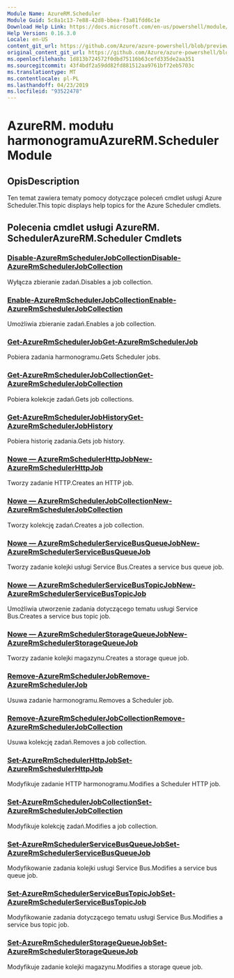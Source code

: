 ```yaml
---
Module Name: AzureRM.Scheduler
Module Guid: 5c8a1c13-7e88-42d8-bbea-f3a81fdd6c1e
Download Help Link: https://docs.microsoft.com/en-us/powershell/module/azurerm.scheduler
Help Version: 0.16.3.0
Locale: en-US
content_git_url: https://github.com/Azure/azure-powershell/blob/preview/src/ResourceManager/Scheduler/Commands.Scheduler/help/AzureRM.Scheduler.md
original_content_git_url: https://github.com/Azure/azure-powershell/blob/preview/src/ResourceManager/Scheduler/Commands.Scheduler/help/AzureRM.Scheduler.md
ms.openlocfilehash: 1d813b724572f0dbd75116b63cefd335de2aa351
ms.sourcegitcommit: 43f4bdf2a59dd82fd881512aa9761bf72eb5703c
ms.translationtype: MT
ms.contentlocale: pl-PL
ms.lasthandoff: 04/23/2019
ms.locfileid: "93522478"
---
```

# <span data-ttu-id="6de5b-101">AzureRM. modułu harmonogramu</span><span class="sxs-lookup"><span data-stu-id="6de5b-101">AzureRM.Scheduler Module</span></span>
## <span data-ttu-id="6de5b-102">Opis</span><span class="sxs-lookup"><span data-stu-id="6de5b-102">Description</span></span>
<span data-ttu-id="6de5b-103">Ten temat zawiera tematy pomocy dotyczące poleceń cmdlet usługi Azure Scheduler.</span><span class="sxs-lookup"><span data-stu-id="6de5b-103">This topic displays help topics for the Azure Scheduler cmdlets.</span></span>

## <span data-ttu-id="6de5b-104">Polecenia cmdlet usługi AzureRM. Scheduler</span><span class="sxs-lookup"><span data-stu-id="6de5b-104">AzureRM.Scheduler Cmdlets</span></span>
### [<span data-ttu-id="6de5b-105">Disable-AzureRmSchedulerJobCollection</span><span class="sxs-lookup"><span data-stu-id="6de5b-105">Disable-AzureRmSchedulerJobCollection</span></span>](Disable-AzureRmSchedulerJobCollection.md)
<span data-ttu-id="6de5b-106">Wyłącza zbieranie zadań.</span><span class="sxs-lookup"><span data-stu-id="6de5b-106">Disables a job collection.</span></span>

### [<span data-ttu-id="6de5b-107">Enable-AzureRmSchedulerJobCollection</span><span class="sxs-lookup"><span data-stu-id="6de5b-107">Enable-AzureRmSchedulerJobCollection</span></span>](Enable-AzureRmSchedulerJobCollection.md)
<span data-ttu-id="6de5b-108">Umożliwia zbieranie zadań.</span><span class="sxs-lookup"><span data-stu-id="6de5b-108">Enables a job collection.</span></span>

### [<span data-ttu-id="6de5b-109">Get-AzureRmSchedulerJob</span><span class="sxs-lookup"><span data-stu-id="6de5b-109">Get-AzureRmSchedulerJob</span></span>](Get-AzureRmSchedulerJob.md)
<span data-ttu-id="6de5b-110">Pobiera zadania harmonogramu.</span><span class="sxs-lookup"><span data-stu-id="6de5b-110">Gets Scheduler jobs.</span></span>

### [<span data-ttu-id="6de5b-111">Get-AzureRmSchedulerJobCollection</span><span class="sxs-lookup"><span data-stu-id="6de5b-111">Get-AzureRmSchedulerJobCollection</span></span>](Get-AzureRmSchedulerJobCollection.md)
<span data-ttu-id="6de5b-112">Pobiera kolekcje zadań.</span><span class="sxs-lookup"><span data-stu-id="6de5b-112">Gets job collections.</span></span>

### [<span data-ttu-id="6de5b-113">Get-AzureRmSchedulerJobHistory</span><span class="sxs-lookup"><span data-stu-id="6de5b-113">Get-AzureRmSchedulerJobHistory</span></span>](Get-AzureRmSchedulerJobHistory.md)
<span data-ttu-id="6de5b-114">Pobiera historię zadania.</span><span class="sxs-lookup"><span data-stu-id="6de5b-114">Gets job history.</span></span>

### [<span data-ttu-id="6de5b-115">Nowe — AzureRmSchedulerHttpJob</span><span class="sxs-lookup"><span data-stu-id="6de5b-115">New-AzureRmSchedulerHttpJob</span></span>](New-AzureRmSchedulerHttpJob.md)
<span data-ttu-id="6de5b-116">Tworzy zadanie HTTP.</span><span class="sxs-lookup"><span data-stu-id="6de5b-116">Creates an HTTP job.</span></span>

### [<span data-ttu-id="6de5b-117">Nowe — AzureRmSchedulerJobCollection</span><span class="sxs-lookup"><span data-stu-id="6de5b-117">New-AzureRmSchedulerJobCollection</span></span>](New-AzureRmSchedulerJobCollection.md)
<span data-ttu-id="6de5b-118">Tworzy kolekcję zadań.</span><span class="sxs-lookup"><span data-stu-id="6de5b-118">Creates a job collection.</span></span>

### [<span data-ttu-id="6de5b-119">Nowe — AzureRmSchedulerServiceBusQueueJob</span><span class="sxs-lookup"><span data-stu-id="6de5b-119">New-AzureRmSchedulerServiceBusQueueJob</span></span>](New-AzureRmSchedulerServiceBusQueueJob.md)
<span data-ttu-id="6de5b-120">Tworzy zadanie kolejki usługi Service Bus.</span><span class="sxs-lookup"><span data-stu-id="6de5b-120">Creates a service bus queue job.</span></span>

### [<span data-ttu-id="6de5b-121">Nowe — AzureRmSchedulerServiceBusTopicJob</span><span class="sxs-lookup"><span data-stu-id="6de5b-121">New-AzureRmSchedulerServiceBusTopicJob</span></span>](New-AzureRmSchedulerServiceBusTopicJob.md)
<span data-ttu-id="6de5b-122">Umożliwia utworzenie zadania dotyczącego tematu usługi Service Bus.</span><span class="sxs-lookup"><span data-stu-id="6de5b-122">Creates a service bus topic job.</span></span>

### [<span data-ttu-id="6de5b-123">Nowe — AzureRmSchedulerStorageQueueJob</span><span class="sxs-lookup"><span data-stu-id="6de5b-123">New-AzureRmSchedulerStorageQueueJob</span></span>](New-AzureRmSchedulerStorageQueueJob.md)
<span data-ttu-id="6de5b-124">Tworzy zadanie kolejki magazynu.</span><span class="sxs-lookup"><span data-stu-id="6de5b-124">Creates a storage queue job.</span></span>

### [<span data-ttu-id="6de5b-125">Remove-AzureRmSchedulerJob</span><span class="sxs-lookup"><span data-stu-id="6de5b-125">Remove-AzureRmSchedulerJob</span></span>](Remove-AzureRmSchedulerJob.md)
<span data-ttu-id="6de5b-126">Usuwa zadanie harmonogramu.</span><span class="sxs-lookup"><span data-stu-id="6de5b-126">Removes a Scheduler job.</span></span>

### [<span data-ttu-id="6de5b-127">Remove-AzureRmSchedulerJobCollection</span><span class="sxs-lookup"><span data-stu-id="6de5b-127">Remove-AzureRmSchedulerJobCollection</span></span>](Remove-AzureRmSchedulerJobCollection.md)
<span data-ttu-id="6de5b-128">Usuwa kolekcję zadań.</span><span class="sxs-lookup"><span data-stu-id="6de5b-128">Removes a job collection.</span></span>

### [<span data-ttu-id="6de5b-129">Set-AzureRmSchedulerHttpJob</span><span class="sxs-lookup"><span data-stu-id="6de5b-129">Set-AzureRmSchedulerHttpJob</span></span>](Set-AzureRmSchedulerHttpJob.md)
<span data-ttu-id="6de5b-130">Modyfikuje zadanie HTTP harmonogramu.</span><span class="sxs-lookup"><span data-stu-id="6de5b-130">Modifies a Scheduler HTTP job.</span></span>

### [<span data-ttu-id="6de5b-131">Set-AzureRmSchedulerJobCollection</span><span class="sxs-lookup"><span data-stu-id="6de5b-131">Set-AzureRmSchedulerJobCollection</span></span>](Set-AzureRmSchedulerJobCollection.md)
<span data-ttu-id="6de5b-132">Modyfikuje kolekcję zadań.</span><span class="sxs-lookup"><span data-stu-id="6de5b-132">Modifies a job collection.</span></span>

### [<span data-ttu-id="6de5b-133">Set-AzureRmSchedulerServiceBusQueueJob</span><span class="sxs-lookup"><span data-stu-id="6de5b-133">Set-AzureRmSchedulerServiceBusQueueJob</span></span>](Set-AzureRmSchedulerServiceBusQueueJob.md)
<span data-ttu-id="6de5b-134">Modyfikowanie zadania kolejki usługi Service Bus.</span><span class="sxs-lookup"><span data-stu-id="6de5b-134">Modifies a service bus queue job.</span></span>

### [<span data-ttu-id="6de5b-135">Set-AzureRmSchedulerServiceBusTopicJob</span><span class="sxs-lookup"><span data-stu-id="6de5b-135">Set-AzureRmSchedulerServiceBusTopicJob</span></span>](Set-AzureRmSchedulerServiceBusTopicJob.md)
<span data-ttu-id="6de5b-136">Modyfikowanie zadania dotyczącego tematu usługi Service Bus.</span><span class="sxs-lookup"><span data-stu-id="6de5b-136">Modifies a service bus topic job.</span></span>

### [<span data-ttu-id="6de5b-137">Set-AzureRmSchedulerStorageQueueJob</span><span class="sxs-lookup"><span data-stu-id="6de5b-137">Set-AzureRmSchedulerStorageQueueJob</span></span>](Set-AzureRmSchedulerStorageQueueJob.md)
<span data-ttu-id="6de5b-138">Modyfikuje zadanie kolejki magazynu.</span><span class="sxs-lookup"><span data-stu-id="6de5b-138">Modifies a storage queue job.</span></span>

